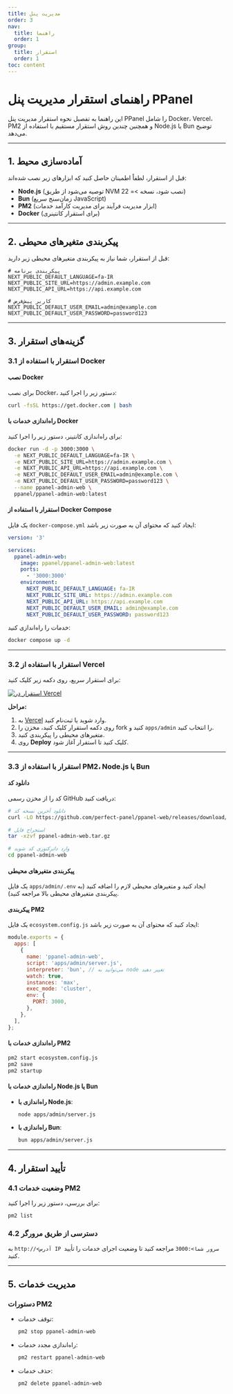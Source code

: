 ```yaml
---
title: مدیریت پنل
order: 3
nav:
  title: راهنما
  order: 1
group:
  title: استقرار
  order: 1
toc: content
---
```


# **راهنمای استقرار مدیریت پنل PPanel**

این راهنما به تفصیل نحوه استقرار مدیریت پنل PPanel را شامل Docker، Vercel، PM2 و همچنین چندین روش استقرار مستقیم با استفاده از Node.js یا Bun توضیح می‌دهد.

---

## **1. آماده‌سازی محیط**

قبل از استقرار، لطفاً اطمینان حاصل کنید که ابزارهای زیر نصب شده‌اند:

- **Node.js** (توصیه می‌شود از طریق NVM نصب شود، نسخه >= 22)
- **Bun** (زمان‌سنج سریع JavaScript)
- **PM2** (ابزار مدیریت فرآیند برای مدیریت کارآمد خدمات)
- **Docker** (برای استقرار کانتینری)

---

## **2. پیکربندی متغیرهای محیطی**

قبل از استقرار، شما نیاز به پیکربندی متغیرهای محیطی زیر دارید:

```env
# پیکربندی برنامه
NEXT_PUBLIC_DEFAULT_LANGUAGE=fa-IR
NEXT_PUBLIC_SITE_URL=https://admin.example.com
NEXT_PUBLIC_API_URL=https://api.example.com

# کاربر پیش‌فرض
NEXT_PUBLIC_DEFAULT_USER_EMAIL=admin@example.com
NEXT_PUBLIC_DEFAULT_USER_PASSWORD=password123
```

---

## **3. گزینه‌های استقرار**

### **3.1 استقرار با استفاده از Docker**

#### نصب Docker

برای نصب Docker، دستور زیر را اجرا کنید:

```bash
curl -fsSL https://get.docker.com | bash
```

#### راه‌اندازی خدمات با Docker

برای راه‌اندازی کانتینر، دستور زیر را اجرا کنید:

```bash
docker run -d -p 3000:3000 \
  -e NEXT_PUBLIC_DEFAULT_LANGUAGE=fa-IR \
  -e NEXT_PUBLIC_SITE_URL=https://admin.example.com \
  -e NEXT_PUBLIC_API_URL=https://api.example.com \
  -e NEXT_PUBLIC_DEFAULT_USER_EMAIL=admin@example.com \
  -e NEXT_PUBLIC_DEFAULT_USER_PASSWORD=password123 \
  --name ppanel-admin-web \
  ppanel/ppanel-admin-web:latest
```

#### استقرار با استفاده از Docker Compose

یک فایل `docker-compose.yml` ایجاد کنید که محتوای آن به صورت زیر باشد:

```yaml
version: '3'

services:
  ppanel-admin-web:
    image: ppanel/ppanel-admin-web:latest
    ports:
      - '3000:3000'
    environment:
      NEXT_PUBLIC_DEFAULT_LANGUAGE: fa-IR
      NEXT_PUBLIC_SITE_URL: https://admin.example.com
      NEXT_PUBLIC_API_URL: https://api.example.com
      NEXT_PUBLIC_DEFAULT_USER_EMAIL: admin@example.com
      NEXT_PUBLIC_DEFAULT_USER_PASSWORD: password123
```

خدمات را راه‌اندازی کنید:

```bash
docker compose up -d
```

---

### **3.2 استقرار با استفاده از Vercel**

برای استقرار سریع، روی دکمه زیر کلیک کنید:

[![استقرار در Vercel](https://vercel.com/button)](https://vercel.com/new/clone?demo-description=PPanel%20یک%20ابزار%20پنل%20پروکسی%20خالص%2C%20حرفه‌ای%20و%20کامل%20منبع%20باز%20است%2C%20که%20برای%20انتخاب%20ایده‌آل%20شما%20برای%20آموزش%20و%20استفاده%20عملی%20طراحی%20شده%20است&demo-image=https%3A%2F%2Furlscan.io%2Fliveshot%2F%3Fwidth%3D1920%26height%3D1080%26url%3Dhttps%3A%2F%2Fadmin.ppanel.dev&demo-title=PPanel%20Admin%20Web&demo-url=https%3A%2F%2Fadmin.ppanel.dev%2F&from=.&project-name=ppanel-admin-web&repository-name=ppanel-web&repository-url=https%3A%2F%2Fgithub.com%2Fperfect-panel%2Fppanel-web&root-directory=apps%2Fadmin&skippable-integrations=1)

**مراحل:**

1. به [Vercel](https://vercel.com/) وارد شوید یا ثبت‌نام کنید.
2. روی دکمه استقرار کلیک کنید، مخزن را fork کنید و `apps/admin` را انتخاب کنید.
3. متغیرهای محیطی را پیکربندی کنید.
4. روی **Deploy** کلیک کنید تا استقرار آغاز شود.

---

### **3.3 استقرار با استفاده از PM2، Node.js یا Bun**

#### دانلود کد

کد را از مخزن رسمی GitHub دریافت کنید:

```bash
# دانلود آخرین نسخه کد
curl -LO https://github.com/perfect-panel/ppanel-web/releases/download/v1.0.0/ppanel-admin-web.tar.gz

# استخراج فایل
tar -xzvf ppanel-admin-web.tar.gz

# وارد دایرکتوری کد شوید
cd ppanel-admin-web
```

#### پیکربندی متغیرهای محیطی

یک فایل `apps/admin/.env` ایجاد کنید و متغیرهای محیطی لازم را اضافه کنید (به پیکربندی متغیرهای محیطی بالا مراجعه کنید).

#### پیکربندی PM2

یک فایل `ecosystem.config.js` ایجاد کنید که محتوای آن به صورت زیر باشد:

```javascript
module.exports = {
  apps: [
    {
      name: 'ppanel-admin-web',
      script: 'apps/admin/server.js',
      interpreter: 'bun', // می‌توانید به node تغییر دهید
      watch: true,
      instances: 'max',
      exec_mode: 'cluster',
      env: {
        PORT: 3000,
      },
    },
  ],
};
```

#### راه‌اندازی خدمات با PM2

```bash
pm2 start ecosystem.config.js
pm2 save
pm2 startup
```

#### راه‌اندازی خدمات با Node.js یا Bun

- **راه‌اندازی با Node.js**:
  ```bash
  node apps/admin/server.js
  ```
- **راه‌اندازی با Bun**:
  ```bash
  bun apps/admin/server.js
  ```

---

## **4. تأیید استقرار**

### **4.1 وضعیت خدمات PM2**

برای بررسی، دستور زیر را اجرا کنید:

```bash
pm2 list
```

### **4.2 دسترسی از طریق مرورگر**

به `http://<آدرس IP سرور شما>:3000` مراجعه کنید تا وضعیت اجرای خدمات را تأیید کنید.

---

## **5. مدیریت خدمات**

### **دستورات PM2**

- توقف خدمات:
  ```bash
  pm2 stop ppanel-admin-web
  ```
- راه‌اندازی مجدد خدمات:
  ```bash
  pm2 restart ppanel-admin-web
  ```
- حذف خدمات:
  ```bash
  pm2 delete ppanel-admin-web
  ```
